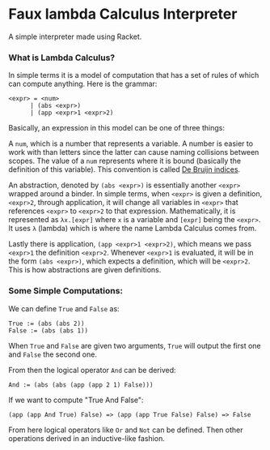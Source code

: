 # Faux lambda Calculus Interpreter
A simple interpreter made using Racket.
### What is Lambda Calculus?
In simple terms it is a model of computation that has a set of rules of which can compute anything.
Here is the grammar:
```
<expr> = <num>
      | (abs <expr>)
      | (app <expr>1 <expr>2)
```
Basically, an expression in this model can be one of three things:

A `num`, which is a number that represents a variable. A number is easier to work with than letters since the latter can cause naming collisions between scopes. 
The value of a `num` represents where it is bound (basically the definition of this variable). This convention is called [De Bruijn indices](https://en.wikipedia.org/wiki/De_Bruijn_index).

An abstraction, denoted by `(abs <expr>)` is essentially another `<expr>` wrapped around a binder. In simple terms, when `<expr>` is given a definition, `<expr>2`, through application,
it will change all variables in `<expr>` that references `<expr>` to `<expr>2` to that expression. Mathematically, it is represented as `λx.[expr]` where `x`
is a variable and `[expr]` being the `<expr>`. It uses `λ` (lambda) which is where the name Lambda Calculus comes from. 

Lastly there is application, `(app <expr>1 <expr>2)`, which means we pass `<expr>1` the definition `<expr>2`. Whenever `<expr>1` is evaluated, it will be in the form `(abs <expr>)`,
which expects a definition, which will be `<expr>2`. This is how abstractions are given definitions.

### Some Simple Computations:
We can define `True` and `False` as:
```
True := (abs (abs 2))
False := (abs (abs 1))
```
When `True` and `False` are given two arguments, `True` will output the first one and `False` the second one.

From then the logical operator `And` can be derived:
```
And := (abs (abs (app (app 2 1) False)))
```
If we want to compute "True And False":
```
(app (app And True) False) => (app (app True False) False) => False
```
From here logical operators like `Or` and `Not` can be defined. Then other operations derived in an inductive-like fashion.
